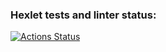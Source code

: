 ### Hexlet tests and linter status:
[![Actions Status](https://github.com/dbulyk/java-project-lvl2/workflows/hexlet-check/badge.svg)](https://github.com/dbulyk/java-project-lvl2/actions)